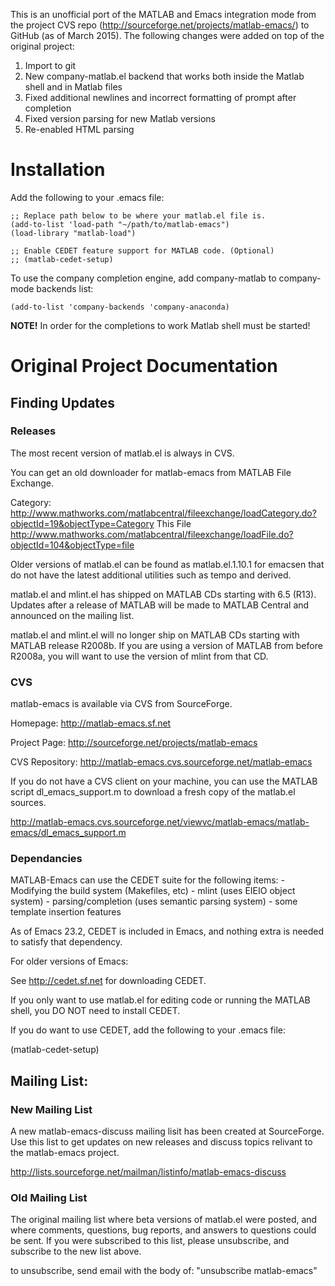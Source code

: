 This is an unofficial port of the MATLAB and Emacs integration mode from the project CVS repo  (http://sourceforge.net/projects/matlab-emacs/) to GitHub (as of March 2015). The following changes were added on top of the original project:

1. Import to git
2. New company-matlab.el backend that works both inside the Matlab shell and in Matlab files
3. Fixed additional newlines and incorrect formatting of prompt after completion
4. Fixed version parsing for new Matlab versions
5. Re-enabled HTML parsing

# Installation

Add the following to your .emacs file:

```
;; Replace path below to be where your matlab.el file is.
(add-to-list 'load-path "~/path/to/matlab-emacs")
(load-library "matlab-load")

;; Enable CEDET feature support for MATLAB code. (Optional)
;; (matlab-cedet-setup)
```

To use the company completion engine, add company-matlab to company-mode backends list:

```
(add-to-list 'company-backends 'company-anaconda)
```

**NOTE!** In order for the completions to work Matlab shell must be started!


# Original Project Documentation

## Finding Updates

### Releases

   The most recent version of matlab.el is always in CVS.

   You can get an old downloader for matlab-emacs from MATLAB File Exchange.

   Category:
   http://www.mathworks.com/matlabcentral/fileexchange/loadCategory.do?objectId=19&objectType=Category
   This File
   http://www.mathworks.com/matlabcentral/fileexchange/loadFile.do?objectId=104&objectType=file

   Older versions of matlab.el can be found as matlab.el.1.10.1
   for emacsen that do not have the latest additional utilities such
   as tempo and derived.

   matlab.el and mlint.el has shipped on MATLAB CDs starting with 6.5
   (R13).  Updates after a release of MATLAB will be made to MATLAB
   Central and announced on the mailing list.

   matlab.el and mlint.el will no longer ship on MATLAB CDs starting
   with MATLAB release R2008b.  If you are using a version of MATLAB
   from before R2008a, you will want to use the version of mlint from
   that CD.

### CVS

   matlab-emacs is available via CVS from SourceForge.

   Homepage:
   http://matlab-emacs.sf.net

   Project Page:
   http://sourceforge.net/projects/matlab-emacs

   CVS Repository:
   http://matlab-emacs.cvs.sourceforge.net/matlab-emacs

   If you do not have a CVS client on your machine, you can use the
   MATLAB script dl_emacs_support.m to download a fresh copy of the
   matlab.el sources.

   http://matlab-emacs.cvs.sourceforge.net/viewvc/matlab-emacs/matlab-emacs/dl_emacs_support.m

### Dependancies

   MATLAB-Emacs can use the CEDET suite for the following items:
	- Modifying the build system (Makefiles, etc)
	- mlint (uses EIEIO object system)
	- parsing/completion (uses semantic parsing system)
        - some template insertion features

   As of Emacs 23.2, CEDET is included in Emacs, and nothing extra
   is needed to satisfy that dependency.

   For older versions of Emacs:

   See http://cedet.sf.net for downloading CEDET.

   If you only want to use matlab.el for editing code or running the
   MATLAB shell, you DO NOT need to install CEDET.

   If you do want to use CEDET, add the following to your .emacs file:

   (matlab-cedet-setup)

## Mailing List:

### New Mailing List

   A new matlab-emacs-discuss mailing lisit has been created at
   SourceForge.  Use this list to get updates on new releases and
   discuss topics relivant to the matlab-emacs project.

   http://lists.sourceforge.net/mailman/listinfo/matlab-emacs-discuss

### Old Mailing List

   The original mailing list where beta versions of matlab.el were
   posted, and where comments, questions, bug reports, and answers to
   questions could be sent.  If you were subscribed to this list,
   please unsubscribe, and subscribe to the new list above.

   to unsubscribe, send email with the body of: "unsubscribe matlab-emacs"
